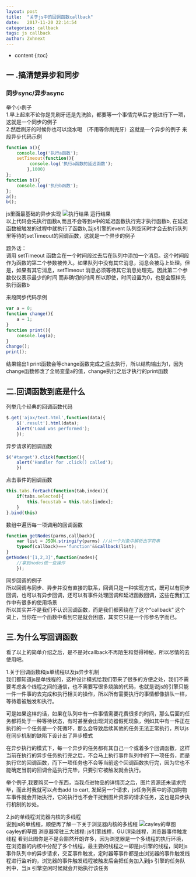 ```yaml
---
layout: post
title:  "关于js中的回调函数callback"
date:   2017-11-20 22:14:54
categories: callback
tags: js callback
author: Zxhnext
---
```


* content
{:toc}

## 一 .搞清楚异步和同步
### 同步sync/异步async
举个小例子  
1.早上起来不论你是先刷牙还是先洗脸，都要等一个事情完毕后才能进行下一项，这就是一个同步的例子  
2.然后刷牙的时候你也可以烧水喝 （不用等你刷完牙）这就是一个异步的例子
来段异步代码示例  
```javascript
function a(){
    console.log('执行a函数');
    setTimeout(function(){
         console.log('执行a函数的延迟函数');
        },1000)
};
function b(){
    console.log('执行b函数');
};
a();
b();
```



js里面最基础的异步实现 
![执行结果](http://www.zxhnext.top/images/callback.png)
运行结果  
以上代码会先执行函数a,而且不会等到a中的延迟函数执行完才执行函数b, 在延迟函数被触发的过程中就执行了函数b,当js引擎的event 队列空闲时才会去执行队列里等待的setTimeout的回调函数，这就是一个异步的例子

题外话：  
调用 setTimeout 函数会在一个时间段过去后在队列中添加一个消息。这个时间段作为函数的第二个参数被传入。如果队列中没有其它消息，消息会被马上处理。但是，如果有其它消息，setTimeout 消息必须等待其它消息处理完。因此第二个参数仅仅表示最少的时间 而非确切的时间
所以即使，时间设置为0，也是会照样先执行函数b

来段同步代码示例
```javascript
var a = 0;
function change(){
    a = 1;
}
function print(){
    console.log(a);
}
change();
print();
```
结果输出1
print函数会等change函数完成之后去执行，所以结构输出为1，因为change函数修改了全局变量a的值，change执行之后才执行的print函数

## 二.回调函数到底是什么

列举几个经典的回调函数代码
```javascript
$.get('ajax/text.html',function(data){
    $('.result').html(data);
    alert('Load was performed');
    });
```
异步请求的回调函数
```javascript
$('#target').click(function(){
    alert('Handler for .click() called');
    })
```
点击事件的回调函数
```javascript
this.tabs.forEach(function(tab,index)){
    if(tabs.selected){
        this.focustab = this.tabs[index];
    }
}.bind(this)
```
数组中遍历每一项调用的回调函数
```javascript
function getNodes(parms,callback){
    var list = JSON.stringify(parms) //从一个对象中解析出字符串
    typeof(callback)==='function'&&callback(list);
}
getNodes('[1,2,3]',function(nodes){
    //拿到nodes做一些操作
    });
```
同步回调的例子  
所以回调与同步、异步并没有直接的联系，回调只是一种实现方式，既可以有同步回调，也可以有异步回调，还可以有事件处理回调和延迟函数回调，这些在我们工作中有很多的使用场景  
所以其实并不是我们不认识回调函数，而是我们都萦绕在了这个“callback“ 这个词上，当你在一个函数中看到它是就会困惑，其实它只是一个形参名字而已。

## 三.为什么写回调函数
看了以上的简单介绍之后，是不是对callback不再陌生和觉得神秘，所以尽情的去使用吧。

1.关于回调函数和js单线程以及js异步机制  
我们都知道js是单线程的，这种设计模式给我们带来了很多的方便之处，我们不需要考虑各个线程之间的通信，也不需要写很多烧脑的代码，也就是说js的引擎只能一件一件事的去完成和执行相关的操作，所以所有需要执行的事情都像排队一样，等待着被触发和执行。

可是如果这样的话，如果在队列中有一件事情需要花费很多的时间，那么后面的任务都将处于一种等待状态，有时甚至会出现浏览器假死现象，例如其中有一件正在执行的一个任务是一个死循环，那么会导致后续其他的任务无法正常执行，所以js在同步机制的缺陷下设计出了异步模式

在异步执行的模式下，每一个异步的任务都有其自己一个或着多个回调函数，这样当前在执行的异步任务执行完之后，不会马上执行事件队列中的下一项任务，而是执行它的回调函数，而下一项任务也不会等当前这个回调函数执行完，因为它也不能确定当前的回调合适执行完毕，只要引它被触发就会执行。

举个例子,我要购买一个东西，当我点进物品的详情页之后，图片资源还未请求完毕，而此时我就可以点击add to cart, 发起另一个请求，js任务列表中的添加购物车事件就会开始执行，它的执行也不会干扰到图片资源的请求任务，这也是异步执行机制的妙处。

2.js的单线程浏览器内核的多线程  
说到js的单线程，顺便再了解一下关于浏览器内核的多线程
![cayley的草图](http://www.zxhnext.top/images/callback2.png)
cayley的草图
浏览器常驻三大线程:  js引擎线程，GUI渲染线程，浏览器事件触发线程
看到此图你是不是会豁然开朗许多，因为浏览器是一个多线程的执行环境，在浏览器的内核中分配了多个线程，最主要的线程之一即是js引擎的线程，同时js事件队列中的异步请求，交互事件触发，定时器等事件都是由浏览器的事件触发线程进行监听的，浏览器的事件触发线程被触发后会把任务加入到js 引擎的任务队列中，当js 引擎空闲时候就会开始执行该任务
